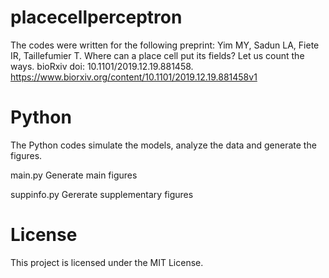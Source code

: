 # placecellperceptron
The codes were written for the following preprint: Yim MY, Sadun LA, Fiete IR, Taillefumier T. Where can a place cell put its fields? Let us count the ways. bioRxiv doi: 10.1101/2019.12.19.881458. https://www.biorxiv.org/content/10.1101/2019.12.19.881458v1

# Python
The Python codes simulate the models, analyze the data and generate the figures.

main.py
Generate main figures

suppinfo.py
Gererate supplementary figures

# License
This project is licensed under the MIT License.
